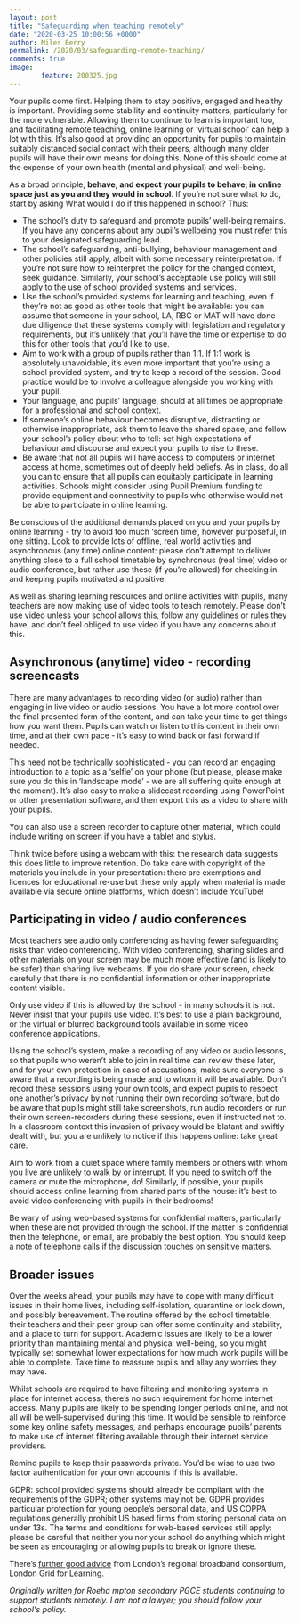 ```yaml
---
layout: post
title: "Safeguarding when teaching remotely"
date: "2020-03-25 10:00:56 +0000"
author: Miles Berry
permalink: /2020/03/safeguarding-remote-teaching/
comments: true
image:
        feature: 200325.jpg
---
```


Your pupils come first. Helping them to stay positive, engaged and healthy is important. Providing some stability and continuity matters, particularly for the more vulnerable. Allowing them to continue to learn is important too, and facilitating remote teaching, online learning or ‘virtual school’ can help a lot with this. It’s also good at providing an opportunity for pupils to maintain suitably distanced social contact with their peers, although many older pupils will have their own means for doing this. None of this should come at the expense of your own health (mental and physical) and well-being.

As a broad principle, **behave, and expect your pupils to behave, in online space just as you and they would in school**. If you’re not sure what to do, start by asking What would I do if this happened in school? Thus:
*	The school’s duty to safeguard and promote pupils’ well-being remains. If you have any concerns about any pupil’s wellbeing you must refer this to your designated safeguarding lead. 
*	The school’s safeguarding, anti-bullying, behaviour management and other policies still apply, albeit with some necessary reinterpretation. If you’re not sure how to reinterpret the policy for the changed context, seek guidance. Similarly, your school’s acceptable use policy will still apply to the use of school provided systems and services.
*	Use the school’s provided systems for learning and teaching, even if they’re not as good as other tools that might be available: you can assume that someone in your school, LA, RBC or MAT will have done due diligence that these systems comply with legislation and regulatory requirements, but it’s unlikely that you’ll have the time or expertise to do this for other tools that you’d like to use.
*	Aim to work with a group of pupils rather than 1:1. If 1:1 work is absolutely unavoidable, it’s even more important that you’re using a school provided system, and try to keep a record of the session. Good practice would be to involve a colleague alongside you working with your pupil. 
*	Your language, and pupils’ language, should at all times be appropriate for a professional and school context.
*	If someone’s online behaviour becomes disruptive, distracting or otherwise inappropriate, ask them to leave the shared space, and follow your school’s policy about who to tell: set high expectations of behaviour and discourse and expect your pupils to rise to these.
*	Be aware that not all pupils will have access to computers or internet access at home, sometimes out of deeply held beliefs. As in class, do all you can to ensure that all pupils can equitably participate in learning activities. Schools might consider using Pupil Premium funding to provide equipment and connectivity to pupils who otherwise would not be able to participate in online learning. 

Be conscious of the additional demands placed on you and your pupils by online learning - try to avoid too much ‘screen time’, however purposeful, in one sitting. Look to provide lots of offline, real world activities and asynchronous (any time) online content: please don’t attempt to deliver anything close to a full school timetable by synchronous (real time) video or audio conference, but rather use these (if you’re allowed) for checking in and keeping pupils motivated and positive. 

As well as sharing learning resources and online activities with pupils, many teachers are now making use of video tools to teach remotely. Please don’t use video unless your school allows this, follow any guidelines or rules they have, and don’t feel obliged to use video if you have any concerns about this.

## Asynchronous (anytime) video - recording screencasts

There are many advantages to recording video (or audio) rather than engaging in live video or audio sessions. You have a lot more control over the final presented form of the content, and can take your time to get things how you want them. Pupils can watch or listen to this content in their own time, and at their own pace - it’s easy to wind back or fast forward if needed. 

This need not be technically sophisticated - you can record an engaging introduction to a topic as a ‘selfie’ on your phone (but please, please make sure you do this in ‘landscape mode’ - we are all suffering quite enough at the moment). It’s also easy to make a slidecast recording using PowerPoint or other presentation software, and then export this as a video to share with your pupils. 

You can also use a screen recorder to capture other material, which could include writing on screen if you have a tablet and stylus. 

Think twice before using a webcam with this: the research data suggests this does little to improve retention. Do take care with copyright of the materials you include in your presentation: there are exemptions and licences for educational re-use but these only apply when material is made available via secure online platforms, which doesn’t include YouTube!

## Participating in video / audio conferences

Most teachers see audio only conferencing as having fewer safeguarding risks than video conferencing. With video conferencing, sharing slides and other materials on your screen may be much more effective (and is likely to be safer) than sharing live webcams.  If you do share your screen, check carefully that there is no confidential information or other inappropriate content visible.

Only use video if this is allowed by the school - in many schools it is not. Never insist that your pupils use video. It’s best to use a plain background, or the virtual or blurred background tools available in some video conference applications. 

Using the school’s system, make a recording of any video or audio lessons, so that pupils who weren’t able to join in real time can review these later, and for your own protection in case of accusations; make sure everyone is aware that a recording is being made and to whom it will be available. Don’t record these sessions using your own tools, and expect pupils to respect one another’s privacy by not running their own recording software, but do be aware that pupils might still take screenshots, run audio recorders or run their own screen-recorders during these sessions, even if instructed not to. In a classroom context this invasion of privacy would be blatant and swiftly dealt with, but you are unlikely to notice if this happens online: take great care.

Aim to work from a quiet space where family members or others with whom you live are unlikely to walk by or interrupt. If you need to switch off the camera or mute the microphone, do! Similarly, if possible, your pupils should access online learning from shared parts of the house: it’s best to avoid video conferencing with pupils in their bedrooms!

Be wary of using web-based systems for confidential matters, particularly when these are not provided through the school. If the matter is confidential then the telephone, or email, are probably the best option. You should keep a note of telephone calls if the discussion touches on sensitive matters. 

## Broader issues

Over the weeks ahead, your pupils may have to cope with many difficult issues in their home lives, including self-isolation, quarantine or lock down, and possibly bereavement. The routine offered by the school timetable, their teachers and their peer group can offer some continuity and stability, and a place to turn for support. Academic issues are likely to be a lower priority than maintaining mental and physical well-being, so you might typically set somewhat lower expectations for how much work pupils will be able to complete. Take time to reassure pupils and allay any worries they may have. 

Whilst schools are required to have filtering and monitoring systems in place for internet access, there’s no such requirement for home internet access. Many pupils are likely to be spending longer periods online, and not all will be well-supervised during this time. It would be sensible to reinforce some key online safety messages, and perhaps encourage pupils’ parents to make use of internet filtering available through their internet service providers. 

Remind pupils to keep their passwords private. You’d be wise to use two factor authentication for your own accounts if this is available. 

GDPR: school provided systems should already be compliant with the requirements of the GDPR; other systems may not be. GDPR provides particular protection for young people’s personal data, and US COPPA regulations generally prohibit US based firms from storing personal data on under 13s. The terms and conditions for web-based services still apply: please be careful that neither you nor your school do anything which might be seen as encouraging or allowing pupils to break or ignore these.  

There’s [further good advice](https://coronavirus.lgfl.net/safeguarding) from London’s regional broadband consortium, London Grid for Learning. 

*Originally written for Roeha mpton secondary PGCE students continuing to support students remotely. I am not a lawyer; you should follow your school's policy.*

